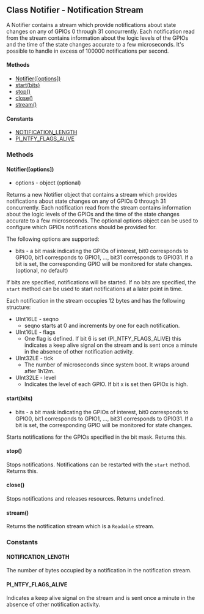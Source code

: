 ## Class Notifier - Notification Stream

A Notifier contains a stream which provide notifications about state changes on
any of GPIOs 0 through 31 concurrently. Each notification read from the stream
contains information about the logic levels of the GPIOs and the time of the
state changes accurate to a few microseconds. It's possible to handle in excess
of 100000 notifications per second.

#### Methods
  - [Notifier([options])](https://github.com/fivdi/pigpio/blob/master/doc/notifier.md#notifier-options)
  - [start(bits)](https://github.com/fivdi/pigpio/blob/master/doc/notifier.md#start-bits)
  - [stop()](https://github.com/fivdi/pigpio/blob/master/doc/notifier.md#stop)
  - [close()](https://github.com/fivdi/pigpio/blob/master/doc/notifier.md#close)
  - [stream()](https://github.com/fivdi/pigpio/blob/master/doc/notifier.md#stream)

#### Constants
  - [NOTIFICATION_LENGTH](https://github.com/fivdi/pigpio/blob/master/doc/notifier.md#notification-length)
  - [PI_NTFY_FLAGS_ALIVE](https://github.com/fivdi/pigpio/blob/master/doc/notifier.md#pi-ntfy-flags-alive)

### Methods

#### Notifier([options])
- options - object (optional)

Returns a new Notifier object that contains a stream which provides
notifications about state changes on any of GPIOs 0 through 31 concurrently.
Each notification read from the stream contains information about the logic
levels of the GPIOs and the time of the state changes accurate to a few
microseconds. The optional options object can be used to configure which GPIOs
notifications should be provided for.

The following options are supported:
- bits - a bit mask indicating the GPIOs of interest, bit0 corresponds to
GPIO0, bit1 corresponds to GPIO1, ..., bit31 corresponds to GPIO31. If a bit
is set, the corresponding GPIO will be monitored for state changes. (optional,
no default)

If bits are specified, notifications will be started. If no bits are specified,
the `start` method can be used to start notifications at a later point in time.

Each notification in the stream occupies 12 bytes and has the following
structure:

- UInt16LE - seqno
  - seqno starts at 0 and increments by one for each notification.
- UInt16LE - flags
  - One flag is defined. If bit 6 is set (PI_NTFY_FLAGS_ALIVE) this indicates
    a keep alive signal on the stream and is sent once a minute in the absence
    of other notification activity. 
- UInt32LE - tick
  - The number of microseconds since system boot. It wraps around after 1h12m.
- UInt32LE - level
  - Indicates the level of each GPIO. If bit x is set then GPIOx is high. 

#### start(bits)
- bits - a bit mask indicating the GPIOs of interest, bit0 corresponds to
GPIO0, bit1 corresponds to GPIO1, ..., bit31 corresponds to GPIO31. If a bit
is set, the corresponding GPIO will be monitored for state changes.

Starts notifications for the GPIOs specified in the bit mask. Returns this.

#### stop()
Stops notifications. Notifications can be restarted with the `start` method.
Returns this.

#### close()
Stops notifications and releases resources. Returns undefined.

#### stream()
Returns the notification stream which is a `Readable` stream.

### Constants

#### NOTIFICATION_LENGTH
The number of bytes occupied by a notification in the notification stream.

#### PI_NTFY_FLAGS_ALIVE
Indicates a keep alive signal on the stream and is sent once a minute in the
absence of other notification activity.

